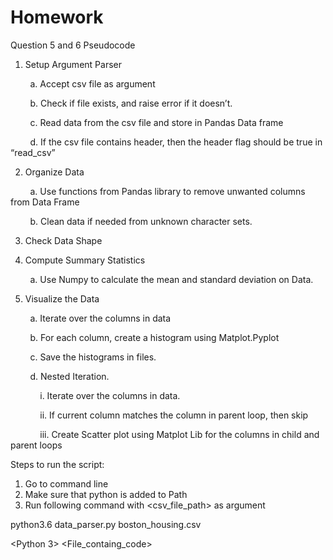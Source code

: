 # Homework
Question 5 and 6
Pseudocode
&nbsp;&nbsp;&nbsp;&nbsp;

1)	Setup Argument Parser

&nbsp;&nbsp;&nbsp;&nbsp;&nbsp;&nbsp;&nbsp;&nbsp;a.	Accept csv file as argument

&nbsp;&nbsp;&nbsp;&nbsp;&nbsp;&nbsp;&nbsp;&nbsp;b.	Check if file exists, and raise error if it doesn’t.

&nbsp;&nbsp;&nbsp;&nbsp;&nbsp;&nbsp;&nbsp;&nbsp;c.	Read data from the csv file and store in Pandas Data frame

&nbsp;&nbsp;&nbsp;&nbsp;&nbsp;&nbsp;&nbsp;&nbsp;d.	If the csv file contains header, then the header flag should be true in “read_csv”

2)	Organize Data

&nbsp;&nbsp;&nbsp;&nbsp;&nbsp;&nbsp;&nbsp;&nbsp;a.	Use functions from Pandas library to remove unwanted columns from Data Frame

&nbsp;&nbsp;&nbsp;&nbsp;&nbsp;&nbsp;&nbsp;&nbsp;b.	Clean data if needed from unknown character sets.

3)	Check Data Shape

4)	Compute Summary Statistics

&nbsp;&nbsp;&nbsp;&nbsp;&nbsp;&nbsp;&nbsp;&nbsp;a.	Use Numpy to calculate the mean and standard deviation on Data.

5)	Visualize the Data

&nbsp;&nbsp;&nbsp;&nbsp;&nbsp;&nbsp;&nbsp;&nbsp;a.	Iterate over the columns in data

&nbsp;&nbsp;&nbsp;&nbsp;&nbsp;&nbsp;&nbsp;&nbsp;b.	For each column, create a histogram using Matplot.Pyplot

&nbsp;&nbsp;&nbsp;&nbsp;&nbsp;&nbsp;&nbsp;&nbsp;c.	Save the histograms in files.

&nbsp;&nbsp;&nbsp;&nbsp;&nbsp;&nbsp;&nbsp;&nbsp;d.	Nested Iteration.

&nbsp;&nbsp;&nbsp;&nbsp;&nbsp;&nbsp;&nbsp;&nbsp;&nbsp;&nbsp;&nbsp;&nbsp;i.	Iterate over the columns in data.

&nbsp;&nbsp;&nbsp;&nbsp;&nbsp;&nbsp;&nbsp;&nbsp;&nbsp;&nbsp;&nbsp;&nbsp;ii.	If current column matches the column in parent loop, then skip

&nbsp;&nbsp;&nbsp;&nbsp;&nbsp;&nbsp;&nbsp;&nbsp;&nbsp;&nbsp;&nbsp;&nbsp;iii.	Create Scatter plot using Matplot Lib for the columns in child and parent loops



Steps to run the script:
1) Go to command line
2) Make sure that python is added to Path
3) Run following command with <csv_file_path> as argument

python3.6 data_parser.py boston_housing.csv

<Python 3> <File_containg_code> <Csv File>
